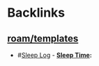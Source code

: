 
# Backlinks
## [roam/templates](<roam/templates.md>)
- #[Sleep Log](<Sleep Log.md>)
                - **[Sleep Time](<Sleep Time.md>):**

